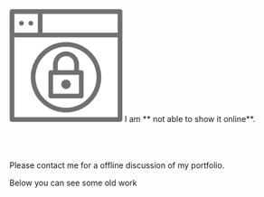 


<br/><br/>



<img src="static/locked.png" alt="Portfolio locked icon" style="width:200px;"/>
I am ** not able to show it online**.
<br/><br/><br/><br/>




Please contact me for a offline discussion of my portfolio. 

Below you can see some old work 


<br/><br/><br/><br/>
<br/><br/><br/><br/>
<br/><br/><br/><br/>
<br/><br/><br/><br/>
<br/><br/><br/><br/>
<br/><br/><br/><br/>
